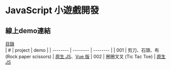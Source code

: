 # JavaScript 小遊戲開發

## 線上demo連結

[目錄](https://sheepndw.github.io/Game-Development/) <br />
| # | project | demo |
| -------- | -------- | -------- |
| 001 | 剪刀、石頭、布 (Rock paper scissors) | [原生 JS](https://sheepndw.github.io/Game-Development/001/Vanilla/index.html)、[Vue 版](https://sheepndw.github.io/Game-Development/001/Vue/index.html)
| 002 | 圈圈叉叉 (Tic Tac Toe) | [原生 JS](https://sheepndw.github.io/Game-Development/002/Vanilla/index.html)